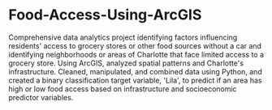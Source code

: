 # Food-Access-Using-ArcGIS
Comprehensive data analytics project identifying factors influencing residents' access to 
grocery stores or other food sources without a car and identifying neighborhoods or 
areas of Charlotte that face limited access to a grocery store. Using ArcGIS, analyzed spatial patterns and Charlotte's infrastructure. Cleaned,
manipulated, and combined data using Python, and created a binary classification 
target variable, 'Lila', to predict if an area has high or low food access based on 
infrastructure and socioeconomic predictor variables.
